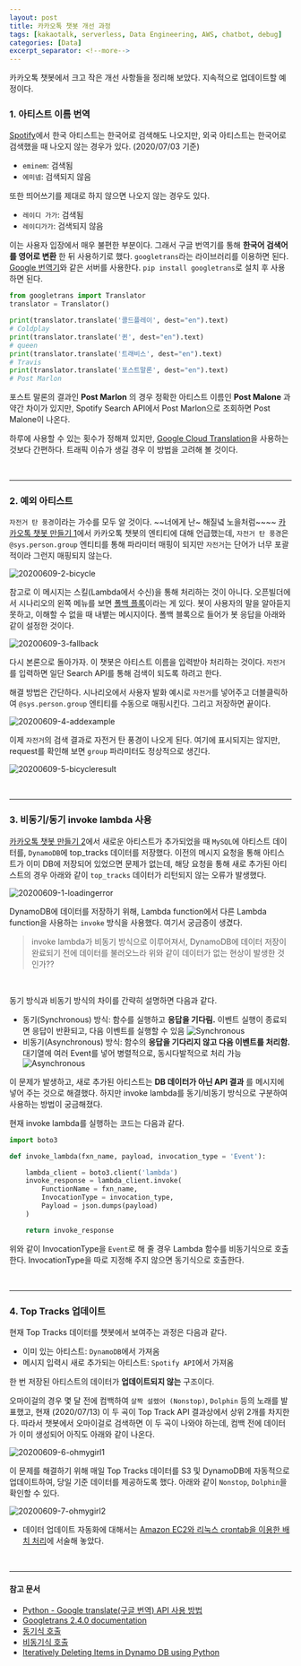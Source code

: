 ```yaml
---
layout: post
title: 카카오톡 챗봇 개선 과정
tags: [kakaotalk, serverless, Data Engineering, AWS, chatbot, debug]
categories: [Data]
excerpt_separator: <!--more-->
---
```

카카오톡 챗봇에서 크고 작은 개선 사항들을 정리해 보았다.<!--more--> 지속적으로 업데이트할 예정이다.

### 1. 아티스트 이름 번역

[Spotify](https://open.spotify.com/search)에서 한국 아티스트는 한국어로 검색해도 나오지만, 외국 아티스트는 한국어로 검색했을 때 나오지 않는 경우가 있다. (2020/07/03 기준)
- `eminem`: 검색됨
- `에미넴`: 검색되지 않음

또한 띄어쓰기를 제대로 하지 않으면 나오지 않는 경우도 있다.
- `레이디 가가`: 검색됨
- `레이디가가`: 검색되지 않음

이는 사용자 입장에서 매우 불편한 부분이다. 그래서 구글 번역기를 통해 **한국어 검색어를 영어로 변환** 한 뒤 사용하기로 했다. `googletrans`라는 라이브러리를 이용하면 된다. [Google 번역기](https://translate.google.com/)와 같은 서버를 사용한다. `pip install googletrans`로 설치 후 사용하면 된다.

```py
from googletrans import Translator
translator = Translator()

print(translator.translate('콜드플레이', dest="en").text)
# Coldplay
print(translator.translate('퀸', dest="en").text)
# queen
print(translator.translate('트래비스', dest="en").text)
# Travis
print(translator.translate('포스트말론', dest="en").text)
# Post Marlon
```

포스트 말론의 결과인 **Post Marlon** 의 경우 정확한 아티스트 이름인 **Post Malone** 과 약간 차이가 있지만, Spotify Search API에서 Post Marlon으로 조회하면 Post Malone이 나온다.

하루에 사용할 수 있는 횟수가 정해져 있지만, [Google Cloud Translation](https://cloud.google.com/translate/docs)을 사용하는 것보다 간편하다. 트래픽 이슈가 생길 경우 이 방법을 고려해 볼 것이다.

<br>

---

### 2. 예외 아티스트

`자전거 탄 풍경`이라는 가수를 모두 알 것이다. ~~너에게 난~ 해질녘 노을처럼~~~~ [카카오톡 챗봇 만들기 1](https://sulmasulma.github.io/data/2020/06/03/kakaotalk-chatbot.html)에서 카카오톡 챗봇의 엔티티에 대해 언급했는데, `자전거 탄 풍경`은 `@sys.person.group` 엔티티를 통해 파라미터 매핑이 되지만 `자전거`는 단어가 너무 포괄적이라 그런지 매핑되지 않는다.

![20200609-2-bicycle](/assets/20200609-2-bicycle.png)

참고로 이 메시지는 스킬(Lambda에서 수신)을 통해 처리하는 것이 아니다. 오픈빌더에서 시나리오의 왼쪽 메뉴를 보면 [폴백 플록](https://i.kakao.com/docs/tutorial-chatbot-key-features#폴백-블록fallback-block-설정하기)이라는 게 있다. 봇이 사용자의 말을 알아듣지 못하고, 이해할 수 없을 때 내뱉는 메시지이다. 폴백 블록으로 들어가 봇 응답을 아래와 같이 설정한 것이다.

![20200609-3-fallback](/assets/20200609-3-fallback.png)

다시 본론으로 돌아가자. 이 챗봇은 아티스트 이름을 입력받아 처리하는 것이다. `자전거`를 입력하면 일단 Search API를 통해 검색이 되도록 하려고 한다.

해결 방법은 간단하다. 시나리오에서 사용자 발화 예시로 `자전거`를 넣어주고 더블클릭하여 `@sys.person.group` 엔티티를 수동으로 매핑시킨다. 그리고 저장하면 끝이다.

![20200609-4-addexample](/assets/20200609-4-addexample.png)

이제 `자전거`의 검색 결과로 자전거 탄 풍경이 나오게 된다. 여기에 표시되지는 않지만, request를 확인해 보면 `group` 파라미터도 정상적으로 생긴다.

![20200609-5-bicycleresult](/assets/20200609-5-bicycleresult.png)

<br>

---

### 3. 비동기/동기 invoke lambda 사용

[카카오톡 챗봇 만들기 2](https://sulmasulma.github.io/data/2020/06/07/kakaotalk-chatbot2.html)에서 새로운 아티스트가 추가되었을 때 `MySQL`에 아티스트 데이터를, `DynamoDB`에 top_tracks 데이터를 저장했다. 이전의 메시지 요청을 통해 아티스트가 이미 DB에 저장되어 있었으면 문제가 없는데, 해당 요청을 통해 새로 추가된 아티스트의 경우 아래와 같이 `top_tracks` 데이터가 리턴되지 않는 오류가 발생했다.

![20200609-1-loadingerror](/assets/20200609-1-loadingerror.png)

DynamoDB에 데이터를 저장하기 위해, Lambda function에서 다른 Lambda function을 사용하는 `invoke` 방식을 사용했다. 여기서 궁금증이 생겼다.

> invoke lambda가 비동기 방식으로 이루어져서, DynamoDB에 데이터 저장이 완료되기 전에 데이터를 불러오느라 위와 같이 데이터가 없는 현상이 발생한 것인가??

<br>

동기 방식과 비동기 방식의 차이를 간략히 설명하면 다음과 같다.
- 동기(Synchronous) 방식: 함수를 실행하고 **응답을 기다림.** 이벤트 실행이 종료되면 응답이 반환되고, 다음 이벤트를 실행할 수 있음
  ![Synchronous](https://docs.aws.amazon.com/ko_kr/lambda/latest/dg/images/invocation-sync.png)
- 비동기(Asynchronous) 방식: 함수의 **응답을 기다리지 않고 다음 이벤트를 처리함.** 대기열에 여러 Event를 넣어 병렬적으로, 동시다발적으로 처리 가능
  ![Asynchronous](https://docs.aws.amazon.com/ko_kr/lambda/latest/dg/images/features-async.png)

이 문제가 발생하고, 새로 추가된 아티스트는 **DB 데이터가 아닌 API 결과** 를 메시지에 넣어 주는 것으로 해결했다. 하지만 invoke lambda를 동기/비동기 방식으로 구분하여 사용하는 방법이 궁금해졌다.

현재 invoke lambda를 실행하는 코드는 다음과 같다.

```py
import boto3

def invoke_lambda(fxn_name, payload, invocation_type = 'Event'):

    lambda_client = boto3.client('lambda')
    invoke_response = lambda_client.invoke(
        FunctionName = fxn_name,
        InvocationType = invocation_type,
        Payload = json.dumps(payload)
    )

    return invoke_response
```

위와 같이 InvocationType을 `Event`로 해 줄 경우 Lambda 함수를 비동기식으로 호출한다. InvocationType을 따로 지정해 주지 않으면 동기식으로 호출한다.

<br>

---

### 4. Top Tracks 업데이트

현재 Top Tracks 데이터를 챗봇에서 보여주는 과정은 다음과 같다.
- 이미 있는 아티스트: `DynamoDB`에서 가져옴
- 메시지 입력시 새로 추가되는 아티스트: `Spotify API`에서 가져옴

한 번 저장된 아티스트의 데이터가 **업데이트되지 않는** 구조이다.

오마이걸의 경우 몇 달 전에 컴백하여 `살짝 설렜어 (Nonstop)`, `Dolphin` 등의 노래를 발표했고, 현재 (2020/07/13) 이 두 곡이 Top Track API 결과상에서 상위 2개를 차지한다. 따라서 챗봇에서 오마이걸로 검색하면 이 두 곡이 나와야 하는데, 컴백 전에 데이터가 이미 생성되어 아직도 아래와 같이 나온다.

![20200609-6-ohmygirl1](/assets/20200609-6-ohmygirl1.png)

이 문제를 해결하기 위해 매일 Top Tracks 데이터를 S3 및 DynamoDB에 자동적으로 업데이트하여, 당일 기준 데이터를 제공하도록 했다. 아래와 같이 `Nonstop`, `Dolphin`을 확인할 수 있다.

![20200609-7-ohmygirl2](/assets/20200609-7-ohmygirl2.png)

- 데이터 업데이트 자동화에 대해서는 [Amazon EC2와 리눅스 crontab을 이용한 배치 처리](data/2020/07/09/ec2-crontab.html)에 서술해 놓았다.

<!-- 아래와 같이 한 행씩 삭제하면, DynamoDB의 프로비전 용량을 초과한다.

```py
table = dynamodb.Table('top_tracks')
response = table.delete_item(
    Key={
        'artist_id': artist_id,
        'id': id
    }
)
```
- 참고로 DynamoDB에서 레코드를 삭제할 때에는 파티션 키(위에서는 `artist_id`), 정렬 키(위에서 `id`) 조건을 모두 주어야 한다.

프로비전 용량을 초과하지 않고 정상적으로 모든 레코드를 삭제하려면, 아래와 같이 전체 테이블을 `scan`한 후, `batch_writer`를 이용해야 한다.

```py
table = dynamodb.Table('top_tracks')
scan = table.scan()
with table.batch_writer() as batch:
    for item in scan['Items']:
        batch.delete_item(Key={
            'artist_id':item['artist_id'],
            'id': item['id']
``` -->


<br>

---
#### 참고 문서
- [Python - Google translate(구글 번역) API 사용 방법](https://codechacha.com/ko/python-google-translate/)
- [Googletrans 2.4.0 documentation](https://py-googletrans.readthedocs.io/en/latest/)
- [동기식 호출](https://docs.aws.amazon.com/ko_kr/lambda/latest/dg/invocation-sync.html)
- [비동기식 호출](https://docs.aws.amazon.com/ko_kr/lambda/latest/dg/invocation-async.html)
- [Iteratively Deleting Items in Dynamo DB using Python](https://medium.com/@rob3hr/iteratively-deleting-items-in-dynamo-db-using-python-28082130f9f3)

